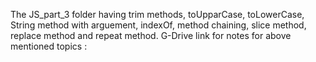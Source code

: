 
The JS_part_3 folder having trim methods, toUpparCase, toLowerCase, String method with arguement, indexOf, method chaining, slice method, replace method and repeat method.
G-Drive link for notes for above mentioned topics :
